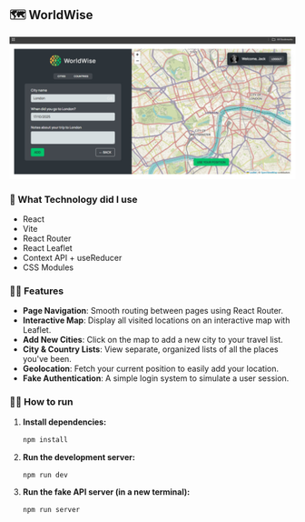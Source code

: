 ## 🗺️ WorldWise
![WorldWise Application Screenshot](https://github.com/Ayushdevgupta/World-wise/blob/main/Screenshot.png?raw=true)


### 🤔 What Technology did I use
- React
- Vite
- React Router
- React Leaflet
- Context API + useReducer
- CSS Modules

### 🧑‍💻 Features
- **Page Navigation**: Smooth routing between pages using React Router.
- **Interactive Map**: Display all visited locations on an interactive map with Leaflet.
- **Add New Cities**: Click on the map to add a new city to your travel list.
- **City & Country Lists**: View separate, organized lists of all the places you've been.
- **Geolocation**: Fetch your current position to easily add your location.
- **Fake Authentication**: A simple login system to simulate a user session.

### 🏃‍♂️ How to run
1.  **Install dependencies:**
    ```bash
    npm install
    ```
2.  **Run the development server:**
    ```bash
    npm run dev
    ```
3.  **Run the fake API server (in a new terminal):**
    ```bash
    npm run server
    ```
